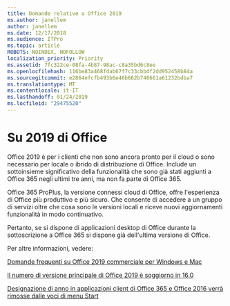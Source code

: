 ```yaml
---
title: Domande relative a Office 2019
ms.author: janellem
author: janellem
ms.date: 12/17/2018
ms.audience: ITPro
ms.topic: article
ROBOTS: NOINDEX, NOFOLLOW
localization_priority: Priority
ms.assetid: 7fc322ce-08fa-4b87-98ac-c8a35bd6c8ee
ms.openlocfilehash: 116be83a468fdab67f7c33cbbdf2dd952458b84a
ms.sourcegitcommit: e2864efcfb493b6e46b662b746661a61232bdba7
ms.translationtype: MT
ms.contentlocale: it-IT
ms.lasthandoff: 01/24/2019
ms.locfileid: "29475520"
---
```

# <a name="about-office-2019"></a>Su 2019 di Office

Office 2019 è per i clienti che non sono ancora pronto per il cloud o sono necessario per locale o ibrido di distribuzione di Office. Include un sottoinsieme significativo della funzionalità che sono già stati aggiunti a Office 365 negli ultimi tre anni, ma non fa parte di Office 365.
  
Office 365 ProPlus, la versione connessi cloud di Office, offre l'esperienza di Office più produttivo e più sicuro. Che consente di accedere a un gruppo di servizi oltre che cosa sono le versioni locali e riceve nuovi aggiornamenti funzionalità in modo continuativo.
  
Pertanto, se si dispone di applicazioni desktop di Office durante la sottoscrizione a Office 365 si dispone già dell'ultima versione di Office.
  
Per altre informazioni, vedere:
  
[Domande frequenti su Office 2019 commerciale per Windows e Mac](https://support.microsoft.com/help/4133312)
  
[Il numero di versione principale di Office 2019 è soggiorno in 16.0](https://docs.microsoft.com/deployoffice/office2019/overview)
  
[Designazione di anno in applicazioni client di Office 365 e Office 2016 verrà rimosse dalle voci di menu Start](https://support.office.com/article/8fe5e052-76d2-49de-af30-2e84ed3da907.aspx)
  

